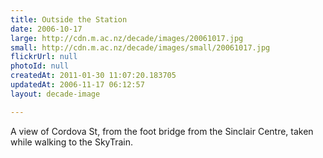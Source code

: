 ```yaml
---
title: Outside the Station
date: 2006-10-17
large: http://cdn.m.ac.nz/decade/images/20061017.jpg
small: http://cdn.m.ac.nz/decade/images/small/20061017.jpg
flickrUrl: null
photoId: null
createdAt: 2011-01-30 11:07:20.183705
updatedAt: 2006-11-17 06:12:57
layout: decade-image

---
```

A view of Cordova St, from the foot bridge from the Sinclair Centre, taken while walking to the SkyTrain.
